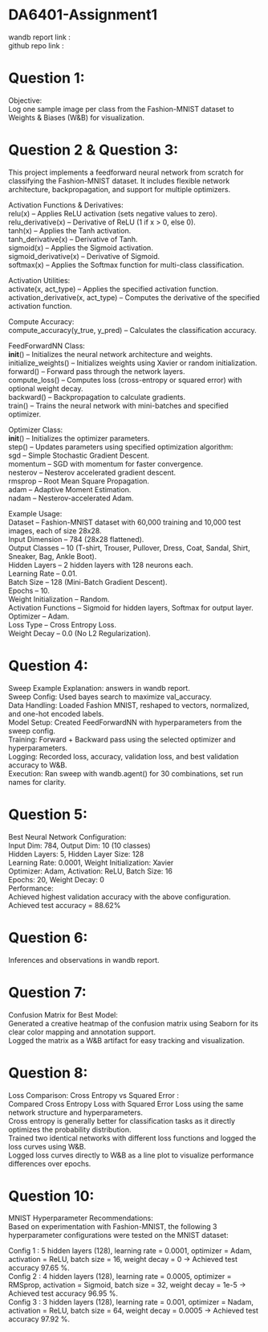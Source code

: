 # DA6401-Assignment1
wandb report link : <br>
github repo link : <br>
# Question 1: <br>
Objective: <br>
Log one sample image per class from the Fashion-MNIST dataset to Weights & Biases (W&B) for visualization.

# Question 2 & Question 3: <br>
This project implements a feedforward neural network from scratch for classifying the Fashion-MNIST dataset. It includes flexible network architecture, backpropagation, and support for multiple optimizers. <br>

Activation Functions & Derivatives: <br>
relu(x) – Applies ReLU activation (sets negative values to zero).<br>
relu_derivative(x) – Derivative of ReLU (1 if x > 0, else 0).<br>
tanh(x) – Applies the Tanh activation.<br>
tanh_derivative(x) – Derivative of Tanh.<br>
sigmoid(x) – Applies the Sigmoid activation.<br>
sigmoid_derivative(x) – Derivative of Sigmoid.<br>
softmax(x) – Applies the Softmax function for multi-class classification.<br>

Activation Utilities: <br>
activate(x, act_type) – Applies the specified activation function.<br>
activation_derivative(x, act_type) – Computes the derivative of the specified activation function.<br>

Compute Accuracy: <br>
compute_accuracy(y_true, y_pred) – Calculates the classification accuracy.<br>

FeedForwardNN Class: <br>
__init__() – Initializes the neural network architecture and weights.<br>
initialize_weights() – Initializes weights using Xavier or random initialization.<br>
forward() – Forward pass through the network layers.<br>
compute_loss() – Computes loss (cross-entropy or squared error) with optional weight decay.<br>
backward() – Backpropagation to calculate gradients.<br>
train() – Trains the neural network with mini-batches and specified optimizer.<br>

Optimizer Class: <br>
__init__() – Initializes the optimizer parameters.<br>
step() – Updates parameters using specified optimization algorithm:<br>
sgd – Simple Stochastic Gradient Descent.<br>
momentum – SGD with momentum for faster convergence.<br>
nesterov – Nesterov accelerated gradient descent.<br>
rmsprop – Root Mean Square Propagation.<br>
adam – Adaptive Moment Estimation.<br>
nadam – Nesterov-accelerated Adam.<br>

Example Usage: <br>
Dataset – Fashion-MNIST dataset with 60,000 training and 10,000 test images, each of size 28x28.<br>
Input Dimension – 784 (28x28 flattened).<br>
Output Classes – 10 (T-shirt, Trouser, Pullover, Dress, Coat, Sandal, Shirt, Sneaker, Bag, Ankle Boot).<br>
Hidden Layers – 2 hidden layers with 128 neurons each.<br>
Learning Rate – 0.01.<br>
Batch Size – 128 (Mini-Batch Gradient Descent).<br>
Epochs – 10.<br>
Weight Initialization – Random.<br>
Activation Functions – Sigmoid for hidden layers, Softmax for output layer.<br>
Optimizer – Adam.<br>
Loss Type – Cross Entropy Loss.<br>
Weight Decay – 0.0 (No L2 Regularization).<br>

# Question 4: <br>
Sweep Example Explanation: answers in wandb report. <br>
Sweep Config: Used bayes search to maximize val_accuracy. <br>
Data Handling: Loaded Fashion MNIST, reshaped to vectors, normalized, and one-hot encoded labels. <br>
Model Setup: Created FeedForwardNN with hyperparameters from the sweep config. <br>
Training: Forward + Backward pass using the selected optimizer and hyperparameters. <br>
Logging: Recorded loss, accuracy, validation loss, and best validation accuracy to W&B. <br>
Execution: Ran sweep with wandb.agent() for 30 combinations, set run names for clarity. <br>

# Question 5: <br>
Best Neural Network Configuration: <br>
Input Dim: 784, Output Dim: 10 (10 classes) <br>
Hidden Layers: 5, Hidden Layer Size: 128 <br>
Learning Rate: 0.0001, Weight Initialization: Xavier <br>
Optimizer: Adam, Activation: ReLU, Batch Size: 16 <br>
Epochs: 20, Weight Decay: 0 <br>
Performance: <br>
Achieved highest validation accuracy with the above configuration.
Achieved test accuracy = 88.62%  <br>

# Question 6: <br>
Inferences and observations in wandb report. <br>

# Question 7: <br>
Confusion Matrix for Best Model: <br>
Generated a creative heatmap of the confusion matrix using Seaborn for its clear color mapping and annotation support. <br>
Logged the matrix as a W&B artifact for easy tracking and visualization. <br>

# Question 8: <br>
Loss Comparison: Cross Entropy vs Squared Error : <br>
Compared Cross Entropy Loss with Squared Error Loss using the same network structure and hyperparameters.<br>
Cross entropy is generally better for classification tasks as it directly optimizes the probability distribution.<br>
Trained two identical networks with different loss functions and logged the loss curves using W&B.<br>
Logged loss curves directly to W&B as a line plot to visualize performance differences over epochs.<br>

# Question 10: <br>
MNIST Hyperparameter Recommendations: <br>
Based on experimentation with Fashion-MNIST, the following 3 hyperparameter configurations were tested on the MNIST dataset:<br>

Config 1 : 5 hidden layers (128), learning rate = 0.0001, optimizer = Adam, activation = ReLU, batch size = 16, weight decay = 0 → Achieved test accuracy 97.65 %.<br>
Config 2 : 4 hidden layers (128), learning rate = 0.0005, optimizer = RMSprop, activation = Sigmoid, batch size = 32, weight decay = 1e-5 → Achieved test accuracy 96.95 %.<br>
Config 3 : 3 hidden layers (128), learning rate = 0.001, optimizer = Nadam, activation = ReLU, batch size = 64, weight decay = 0.0005 → Achieved test accuracy 97.92 %.<br>



